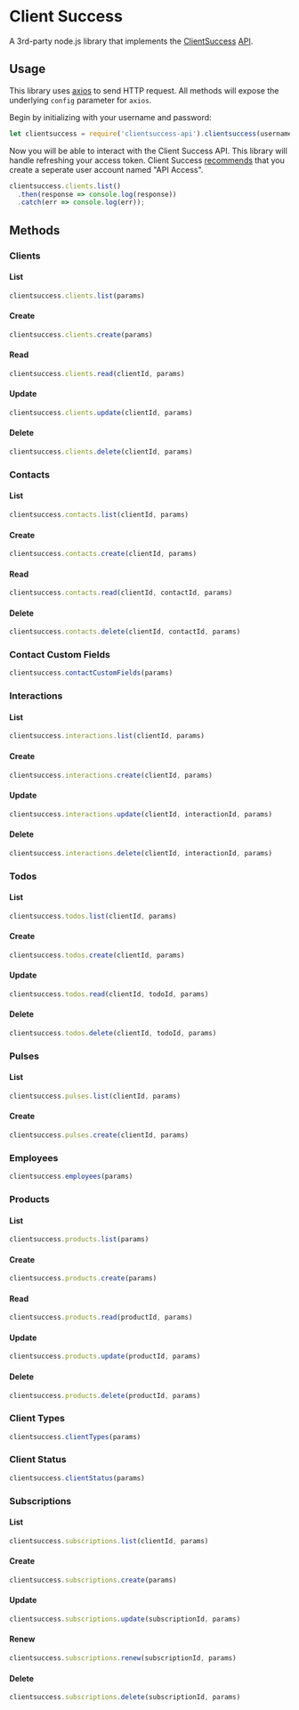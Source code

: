 # Client Success

A 3rd-party node.js library that implements the [ClientSuccess](https://www.clientsuccess.com/) [API](http://docs.clientsuccessapi.apiary.io/#reference).

## Usage

This library uses [axios](https://github.com/mzabriskie/axios) to send HTTP request.
All methods will expose the underlying `config` parameter for `axios`.

Begin by initializing with your username and password:

```javascript
let clientsuccess = require('clientsuccess-api').clientsuccess(username, password);
```

Now you will be able to interact with the Client Success API. This library will handle refreshing your access token.
Client Success [recommends](http://help.clientsuccess.com/advanced-features/does-clientsuccess-have-an-api) that you create a seperate user account named "API Access".

```javascript
clientsuccess.clients.list()
  .then(response => console.log(response))
  .catch(err => console.log(err));
```

## Methods

### Clients

#### List

```javascript
clientsuccess.clients.list(params)
```

#### Create

```javascript
clientsuccess.clients.create(params)
```

#### Read

```javascript
clientsuccess.clients.read(clientId, params)
```

#### Update

```javascript
clientsuccess.clients.update(clientId, params)
```

#### Delete

```javascript
clientsuccess.clients.delete(clientId, params)
```

### Contacts

#### List

```javascript
clientsuccess.contacts.list(clientId, params)
```

#### Create

```javascript
clientsuccess.contacts.create(clientId, params)
```

#### Read

```javascript
clientsuccess.contacts.read(clientId, contactId, params)
```

#### Delete

```javascript
clientsuccess.contacts.delete(clientId, contactId, params)
```

### Contact Custom Fields

```javascript
clientsuccess.contactCustomFields(params)
```

### Interactions

#### List

```javascript
clientsuccess.interactions.list(clientId, params)
```

#### Create

```javascript
clientsuccess.interactions.create(clientId, params)
```

#### Update

```javascript
clientsuccess.interactions.update(clientId, interactionId, params)
```

#### Delete

```javascript
clientsuccess.interactions.delete(clientId, interactionId, params)
```

### Todos

#### List

```javascript
clientsuccess.todos.list(clientId, params)
```

#### Create

```javascript
clientsuccess.todos.create(clientId, params)
```

#### Update

```javascript
clientsuccess.todos.read(clientId, todoId, params)
```

#### Delete

```javascript
clientsuccess.todos.delete(clientId, todoId, params)
```

### Pulses

#### List

```javascript
clientsuccess.pulses.list(clientId, params)
```

#### Create

```javascript
clientsuccess.pulses.create(clientId, params)
```

### Employees

```javascript
clientsuccess.employees(params)
```

### Products

#### List

```javascript
clientsuccess.products.list(params)
```

#### Create

```javascript
clientsuccess.products.create(params)
```

#### Read

```javascript
clientsuccess.products.read(productId, params)
```

#### Update

```javascript
clientsuccess.products.update(productId, params)
```

#### Delete

```javascript
clientsuccess.products.delete(productId, params)
```

### Client Types

```javascript
clientsuccess.clientTypes(params)
```

### Client Status

```javascript
clientsuccess.clientStatus(params)
```

### Subscriptions

#### List

```javascript
clientsuccess.subscriptions.list(clientId, params)
```

#### Create

```javascript
clientsuccess.subscriptions.create(params)
```

#### Update

```javascript
clientsuccess.subscriptions.update(subscriptionId, params)
```

#### Renew

```javascript
clientsuccess.subscriptions.renew(subscriptionId, params)
```

#### Delete

```javascript
clientsuccess.subscriptions.delete(subscriptionId, params)
```
